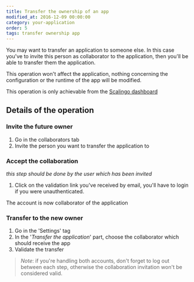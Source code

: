 ```yaml
---
title: Transfer the ownership of an app
modified_at: 2016-12-09 00:00:00
category: your-application
order: 5
tags: transfer ownership app
---
```


You may want to transfer an application to someone else. In this case you've to
invite this person as collaborator to the application, then you'll be able to
transfer them the application.

This operation won't affect the application, nothing concerning the configuration
or the runtime of the app will be modified.

This operation is only achievable from the [Scalingo dashboard](https://my.scalingo.com)

## Details of the operation

### Invite the future owner

1. Go in the collaborators tab
2. Invite the person you want to transfer the application to

### Accept the collaboration

*this step should be done by the user which has been invited*

1. Click on the validation link you've received by email, you'll have to login if you were unauthenticated.

The account is now collaborator of the application

### Transfer to the new owner

1. Go in the 'Settings' tag
2. In the '*Transfer the application*' part, choose the collaborator which should receive the app
3. Validate the transfer

> *Note*: if you're handling both accounts, don't forget to log out between each step, otherwise the
> collaboration invitation won't be considered valid.
